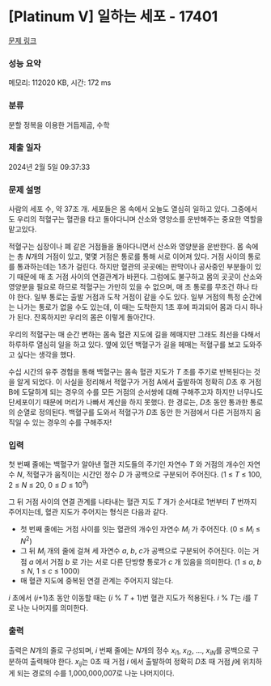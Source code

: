 # [Platinum V] 일하는 세포 - 17401 

[문제 링크](https://www.acmicpc.net/problem/17401) 

### 성능 요약

메모리: 112020 KB, 시간: 172 ms

### 분류

분할 정복을 이용한 거듭제곱, 수학

### 제출 일자

2024년 2월 5일 09:37:33

### 문제 설명

<p>사람의 세포 수, 약 37조 개. 세포들은 몸 속에서 오늘도 열심히 일하고 있다. 그중에서도 우리의 적혈구는 혈관을 타고 돌아다니며 산소와 영양소를 운반해주는 중요한 역할을 맡고있다.</p>

<p>적혈구는 심장이나 폐 같은 거점들을 돌아다니면서 산소와 영양분을 운반한다. 몸 속에는 총 <em>N</em>개의 거점이 있고, 몇몇 거점은 통로를 통해 서로 이어져 있다. 거점 사이의 통로를 통과하는데는 1초가 걸린다. 하지만 혈관의 곳곳에는 판막이나 공사중인 부분들이 있기 때문에 매 초 거점 사이의 연결관계가 바뀐다. 그럼에도 불구하고 몸의 곳곳이 산소와 영양분을 필요로 하므로 적혈구는 가만히 있을 수 없으며, 매 초 통로를 무조건 하나 타야 한다. 일부 통로는 출발 거점과 도착 거점이 같을 수도 있다. 일부 거점의 특정 순간에는 나가는 통로가 없을 수도 있는데, 이 때는 도착한지 1초 후에 파괴되어 몸과 다시 하나가 된다. 잔혹하지만 우리의 몸은 이렇게 돌아간다.</p>

<p>우리의 적혈구는 매 순간 변하는 몸속 혈관 지도에 길을 헤매지만 그래도 최선을 다해서 하루하루 열심히 일을 하고 있다. 옆에 있던 백혈구가 길을 헤매는 적혈구를 보고 도와주고 싶다는 생각을 했다.</p>

<p>수십 시간의 유주 경험을 통해 백혈구는 몸속 혈관 지도가 <em>T </em>초를 주기로 반복된다는 것을 알게 되었다. 이 사실을 정리해서 적혈구가 거점 A에서 출발하여 정확히 <em>D</em>초 후 거점 B에 도달하게 되는 경우의 수를 모든 거점의 순서쌍에 대해 구해주고자 하지만 너무나도 단세포이기 때문에 머리가 나빠서 계산을 하지 못했다. 한 경로는, <em>D</em>초 동안 통과한 통로의 순열로 정의된다. 백혈구를 도와서 적혈구가 <em>D</em>초 동안 한 거점에서 다른 거점까지 움직일 수 있는 경우의 수를 구해주자!</p>

### 입력 

 <p dir="ltr" id="docs-internal-guid-f0440523-7fff-2b5e-0a11-86c9ac1be5a4">첫 번째 줄에는 백혈구가 알아낸 혈관 지도들의 주기인 자연수 <em>T </em>와 거점의 개수인 자연수 <em>N</em>, 적혈구가 움직이는 시간인 정수 <em>D </em>가 공백으로 구분되어 주어진다. (1 ≤ <em>T</em> ≤ 100, 2 ≤ <em>N</em> ≤ 20, 0 ≤ <em>D</em> ≤ 10<sup>9</sup>)</p>

<p dir="ltr">그 뒤 거점 사이의 연결 관계를 나타내는 혈관 지도 <em>T</em> 개가 순서대로 1번부터 <em>T </em>번까지 주어지는데, 혈관 지도가 주어지는 형식은 다음과 같다.</p>

<ul dir="ltr">
	<li>첫 번째 줄에는 거점 사이를 잇는 혈관의 개수인 자연수 <em>M<sub>i</sub> </em>가 주어진다. (0 ≤ <em>M<sub>i</sub></em> ≤ <em>N</em><sup>2</sup>)</li>
	<li>그 뒤 <em>M<sub>i </sub></em>개의 줄에 걸쳐 세 자연수 <em>a</em>, <em>b</em>, <em>c</em>가 공백으로 구분되어 주어진다. 이는 거점 <em>a </em>에서 거점 <em>b </em>로 가는 서로 다른 단방향 통로가 <em>c </em>개 있음을 의미한다. (1 ≤ <em>a</em>, <em>b</em> ≤ <em>N</em>, 1 ≤ <em>c</em> ≤ 1000)</li>
	<li>매 혈관 지도에 중복된 연결 관계는 주어지지 않는다.</li>
</ul>

<p dir="ltr"><em>i </em>초에서 (<em>i</em>+1)초 동안 이동할 때는 (<em>i</em> % <em>T</em> + 1)번 혈관 지도가 적용된다. <em>i</em> % <em>T</em>는 <em>i</em>를 <em>T</em>로 나눈 나머지를 의미한다.</p>

### 출력 

 <p dir="ltr">출력은 <em>N</em>개의 줄로 구성되며, <em>i</em> 번째 줄에는 <em>N</em>개의 정수 <em>x<sub>i</sub></em><sub>1</sub>, <em>x<sub>i</sub></em><sub>2</sub>, ..., <em>x<sub>iN</sub></em>를 공백으로 구분하여 출력해야 한다. <em>x<sub>ij</sub></em>는 0초 때 거점 <em>i</em> 에서 출발하여 정확히 <em>D</em>초 때 거점 <em>j</em>에 위치하게 되는 경로의 수를 1,000,000,007로 나눈 나머지이다.</p>

